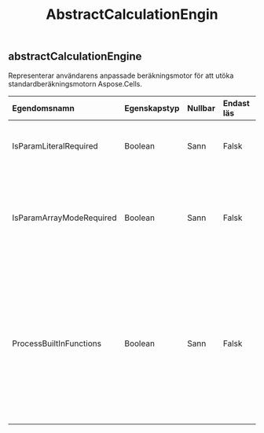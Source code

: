 ﻿---
title: AbstractCalculationEngin
second_title: Aspose.Cells Cloud Documen
type: docs
url: /sv/specification/model/abstractcalculationengine/
description: "Aspose.Cells Molnmodellspecifikation: AbstractCalculationEngine. Hantera enkelt Excel och andra kalkylarksdokument med funktioner som att öppna, generera, redigera, dela, slå samman, jämföra och konvertera"
weight: 50
---
## **abstractCalculationEngine**

 Representerar användarens anpassade beräkningsmotor för att utöka standardberäkningsmotorn Aspose.Cells.

| Egendomsnamn| Egenskapstyp| Nullbar| Endast läs| Standardvärde| Beskrivning|
|:- |:- |:- |:- |:- |:- |
| IsParamLiteralRequired| Boolean| Sann| Falsk|| Indikerar om denna motor behöver den bokstavliga texten av parametern när den gör beräkningar. Standardvärdet är falskt.|
| IsParamArrayModeRequired| Boolean| Sann| Falsk|| Indikerar om denna motor behöver parametern för att beräknas i arrayläge. Standardvärdet är falskt. Om det krävs vid beräkning av anpassade funktioner måste den här egenskapen ställas in som sann.|
| ProcessBuiltInFunctions| Boolean| Sann| Falsk||Huruvida inbyggda funktioner som har stöds av den inbyggda motorn bör kontrolleras och bearbetas av denna implementering. Standard är falskt. Om användaren behöver ändra beräkningslogiken för vissa inbyggda funktioner, ska denna egenskap ställas in som true. I annat fall lämna den här egenskapen som falsk för prestationsöverväganden.|

